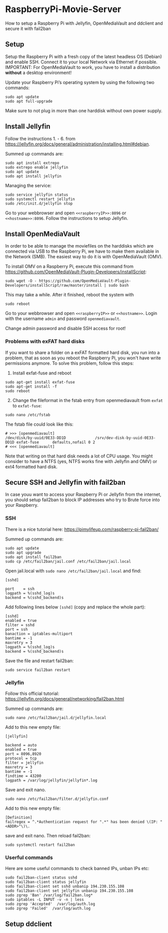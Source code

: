 # RaspberryPi-Movie-Server

How to setup a Raspberry Pi with Jellyfin, OpenMediaVault and ddclient and secure it with fail2ban

## Setup

Setup the Raspberry Pi with a fresh copy of the latest headless OS (Debian) and enable SSH. Connect it to your local Network via Ethernet if possible.
IMPORTANT: For OpenMediaVault to work, you have to install a distribution **without** a desktop environment!

Update your Raspberry Pi’s operating system by using the following two commands:
```
sudo apt update
sudo apt full-upgrade
```

Make sure to not plug in more than one harddisk without own power supply.

## Install Jellyfin

Follow the instructions 1. - 6. from https://jellyfin.org/docs/general/administration/installing.html#debian.

Summed up commands are:
```
sudo apt install extrepo
sudo extrepo enable jellyfin
sudo apt update
sudo apt install jellyfin
```

Managing the service:
```
sudo service jellyfin status
sudo systemctl restart jellyfin
sudo /etc/init.d/jellyfin stop
```

Go to your webbrowser and open `<<raspberryIP>>:8096` or `<<hostname>>:8096`. Follow the instructions to setup Jellyfin.

## Install OpenMediaVault

In order to be able to manage the moviefiles on the harddisks which are connected via USB to the Raspberry Pi, we have to make them available in the Network (SMB). The easiest way to do it is with OpenMediaVault (OMV).

To install OMV on a Raspberry Pi, execute this command from https://github.com/OpenMediaVault-Plugin-Developers/installScript:
```
sudo wget -O - https://github.com/OpenMediaVault-Plugin-Developers/installScript/raw/master/install | sudo bash
```

This may take a while. After it finished, reboot the system with
```
sudo reboot
```

Go to your webbrowser and open `<<raspberryIP>>` or `<<hostname>>`. Login with the username `admin` and password `openmediavault`.

Change admin password and disable SSH access for root!

### Problems with exFAT hard disks

If you want to share a folder on a exFAT formatted hard disk, you run into a problem, that as soon as you reboot the Raspberry Pi, you won't have write permissions anymore. To solve this problem, follow this steps:

1. Install exfat-fuse and reboot
```
sudo apt-get install exfat-fuse
sudo apt-get install -f
sudo reboot
```

2. Change the fileformat in the fstab entry from openmediavault from `exfat` to `exfat-fuse`:
```
sudo nano /etc/fstab
```

The fstab file could look like this:
```
# >>> [openmediavault]
/dev/disk/by-uuid/0E33-DD1D             /srv/dev-disk-by-uuid-0E33-DD1D exfat-fuse      defaults,nofail 0 2
# <<< [openmediavault]
```

Note that writing on that hard disk needs a lot of CPU usage. You might consider to have a NTFS (yes, NTFS works fine with Jellyfin and OMV) or ext4 formatted hard disk.

## Secure SSH and Jellyfin with fail2ban

In case youu want to access your Raspberry Pi or Jellyfin from the internet, you should setup fail2ban to block IP addresses who try to Brute force into your Raspberry.

### SSH

There is a nice tutorial here: https://pimylifeup.com/raspberry-pi-fail2ban/

Summed up commands are:
```
sudo apt update
sudo apt upgrade
sudo apt install fail2ban
sudo cp /etc/fail2ban/jail.conf /etc/fail2ban/jail.local
```

Open jail.local with `sudo nano /etc/fail2ban/jail.local` and find:
```
[sshd]

port    = ssh
logpath = %(sshd_log)s
backend = %(sshd_backend)s
```

Add following lines below `[sshd]` (copy and replace the whole part):
```
[sshd]
enabled = true
filter = sshd
port = ssh
banaction = iptables-multiport
bantime = -1
maxretry = 3
logpath = %(sshd_log)s
backend = %(sshd_backend)s
```

Save the file and restart fail2ban:
```
sudo service fail2ban restart
```

### Jellyfin

Follow this official tutorial: https://jellyfin.org/docs/general/networking/fail2ban.html

Summed up commands are:
```
sudo nano /etc/fail2ban/jail.d/jellyfin.local
```

Add to this new empty file:
```
[jellyfin]

backend = auto
enabled = true
port = 8096,8920
protocol = tcp
filter = jellyfin
maxretry = 3
bantime = -1
findtime = 43200
logpath = /var/log/jellyfin/jellyfin*.log
```

Save and exit nano.

```
sudo nano /etc/fail2ban/filter.d/jellyfin.conf
```

Add to this new empty file:
```
[Definition]
failregex = ^.*Authentication request for ".*" has been denied \(IP: "<ADDR>"\)\.
```

save and exit nano. Then reload fail2ban:
```
sudo systemctl restart fail2ban
```

### Userful commands

Here are some useful commands to check banned IPs, unban IPs etc:
```
sudo fail2ban-client status sshd
sudo fail2ban-client status jellyfin
sudo fail2ban-client set sshd unbanip 194.230.155.108
sudo fail2ban-client set jellyfin unbanip 194.230.155.108
sudo zgrep 'Ban' /var/log/fail2ban.log*
sudo iptables -L INPUT -v -n | less
sudo zgrep 'Accepted'  /var/log/auth.log
sudo zgrep 'Failed'  /var/log/auth.log
```

## Setup ddclient

